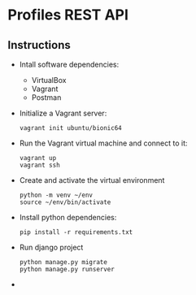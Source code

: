 # Profiles REST API

## Instructions

* Intall software dependencies:
  * VirtualBox
  * Vagrant
  * Postman

* Initialize a Vagrant server:
    ```
    vagrant init ubuntu/bionic64
    ```

* Run the Vagrant virtual machine and connect to it:
    ```
    vagrant up
    vagrant ssh
    ```

* Create and activate the virtual environment
    ```
    python -m venv ~/env
    source ~/env/bin/activate
    ```
  
* Install python dependencies:
    ```
    pip install -r requirements.txt
    ```
* Run django project
    ```
    python manage.py migrate
    python manage.py runserver
    ```
* 
